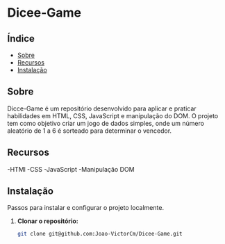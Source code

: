 # Dicee-Game

## Índice

- [Sobre](#sobre)
- [Recursos](#recursos)
- [Instalação](#instalação)

## Sobre

Dicce-Game é um repositório desenvolvido para aplicar e praticar habilidades em HTML, CSS, JavaScript e manipulação do DOM. O projeto tem como objetivo criar um jogo de dados simples, onde um número aleatório de 1 a 6 é sorteado para determinar o vencedor.

## Recursos

-HTMl
-CSS
-JavaScript
-Manipulação DOM

## Instalação

Passos para instalar e configurar o projeto localmente.

1. **Clonar o repositório:**
   ```bash
   git clone git@github.com:Joao-VictorCm/Dicee-Game.git
